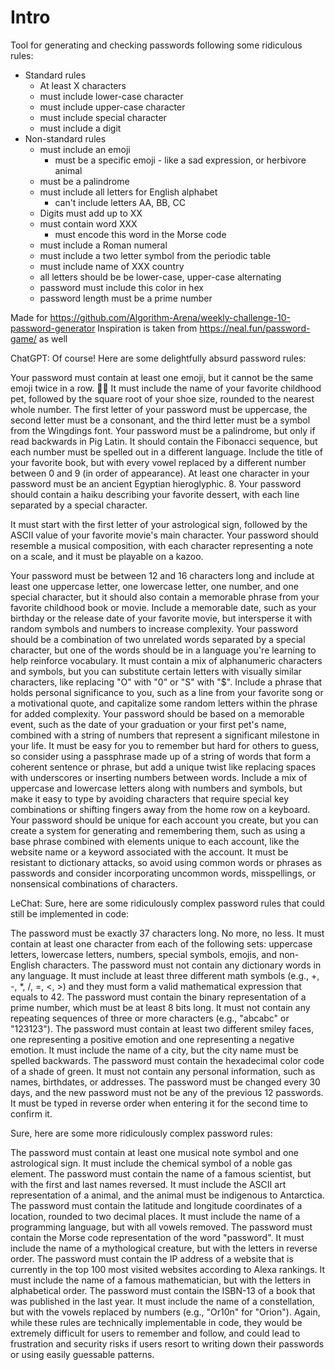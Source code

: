 # Intro

Tool for generating and checking passwords following some ridiculous rules:

- Standard rules
  - At least X characters
  - must include lower-case character
  - must include upper-case character
  - must include special character
  - must include a digit
- Non-standard rules
  - must include an emoji
    - must be a specific emoji - like a sad expression, or herbivore animal
  - must be a palindrome
  - must include all letters for English alphabet
    - can't include letters AA, BB, CC
  - Digits must add up to XX
  - must contain word XXX
    - must encode this word in the Morse code
  - must include a Roman numeral
  - must include a two letter symbol from the periodic table
  - must include name of XXX country
  - all letters should be be lower-case, upper-case alternating
  - password must include this color in hex
  - password length must be a prime number

Made for https://github.com/Algorithm-Arena/weekly-challenge-10-password-generator
Inspiration is taken from https://neal.fun/password-game/ as well

ChatGPT:
Of course! Here are some delightfully absurd password rules:

Your password must contain at least one emoji, but it cannot be the same emoji twice in a row. 🦄😂
It must include the name of your favorite childhood pet, followed by the square root of your shoe size, rounded to the nearest whole number.
The first letter of your password must be uppercase, the second letter must be a consonant, and the third letter must be a symbol from the Wingdings font.
Your password must be a palindrome, but only if read backwards in Pig Latin.
It should contain the Fibonacci sequence, but each number must be spelled out in a different language.
Include the title of your favorite book, but with every vowel replaced by a different number between 0 and 9 (in order of appearance).
At least one character in your password must
be an ancient Egyptian hieroglyphic. 8. Your password should contain a haiku describing your favorite dessert, with each line separated by a special character.

It must start with the first letter of your astrological sign, followed by the ASCII value of your favorite movie's main character.
Your password should resemble a musical composition, with each character representing a note on a scale, and it must be playable on a kazoo.

Your password must be between 12 and 16 characters long and include at least one uppercase letter, one lowercase letter, one number, and one special character, but it should also contain a memorable phrase from your favorite childhood book or movie.
Include a memorable date, such as your birthday or the release date of your favorite movie, but intersperse it with random symbols and numbers to increase complexity.
Your password should be a combination of two unrelated words separated by a special character, but one of the words should be in a language you're learning to help reinforce vocabulary.
It must contain a mix of alphanumeric characters and symbols, but you can substitute certain letters with visually similar characters, like replacing "O" with "0" or "S" with "$".
Include a phrase that holds personal significance to you, such as a line from your favorite song or a motivational quote, and capitalize some random letters within the phrase for added complexity.
Your password should be based on a memorable event, such as the date of your graduation or your first pet's name, combined with a string of numbers that represent a significant milestone in your life.
It must be easy for you to remember but hard for others to guess, so consider using a passphrase made up of a string of words that form a coherent sentence or phrase, but add a unique twist like replacing spaces with underscores or inserting numbers between words.
Include a mix of uppercase and lowercase letters along with numbers and symbols, but make it easy to type by avoiding characters that require special key combinations or shifting fingers away from the home row on a keyboard.
Your password should be unique for each account you create, but you can create a system for generating and remembering them, such as using a base phrase combined with elements unique to each account, like the website name or a keyword associated with the account.
It must be resistant to dictionary attacks, so avoid using common words or phrases as passwords and consider incorporating uncommon words, misspellings, or nonsensical combinations of characters.

LeChat:
Sure, here are some ridiculously complex password rules that could still be implemented in code:

The password must be exactly 37 characters long. No more, no less.
It must contain at least one character from each of the following sets: uppercase letters, lowercase letters, numbers, special symbols, emojis, and non-English characters.
The password must not contain any dictionary words in any language.
It must include at least three different math symbols (e.g., +, -, \*, /, =, <, >) and they must form a valid mathematical expression that equals to 42.
The password must contain the binary representation of a prime number, which must be at least 8 bits long.
It must not contain any repeating sequences of three or more characters (e.g., "abcabc" or "123123").
The password must contain at least two different smiley faces, one representing a positive emotion and one representing a negative emotion.
It must include the name of a city, but the city name must be spelled backwards.
The password must contain the hexadecimal color code of a shade of green.
It must not contain any personal information, such as names, birthdates, or addresses.
The password must be changed every 30 days, and the new password must not be any of the previous 12 passwords.
It must be typed in reverse order when entering it for the second time to confirm it.

Sure, here are some more ridiculously complex password rules:

The password must contain at least one musical note symbol and one astrological sign.
It must include the chemical symbol of a noble gas element.
The password must contain the name of a famous scientist, but with the first and last names reversed.
It must include the ASCII art representation of a animal, and the animal must be indigenous to Antarctica.
The password must contain the latitude and longitude coordinates of a location, rounded to two decimal places.
It must include the name of a programming language, but with all vowels removed.
The password must contain the Morse code representation of the word "password".
It must include the name of a mythological creature, but with the letters in reverse order.
The password must contain the IP address of a website that is currently in the top 100 most visited websites according to Alexa rankings.
It must include the name of a famous mathematician, but with the letters in alphabetical order.
The password must contain the ISBN-13 of a book that was published in the last year.
It must include the name of a constellation, but with the vowels replaced by numbers (e.g., "Or10n" for "Orion").
Again, while these rules are technically implementable in code, they would be extremely difficult for users to remember and follow, and could lead to frustration and security risks if users resort to writing down their passwords or using easily guessable patterns.
